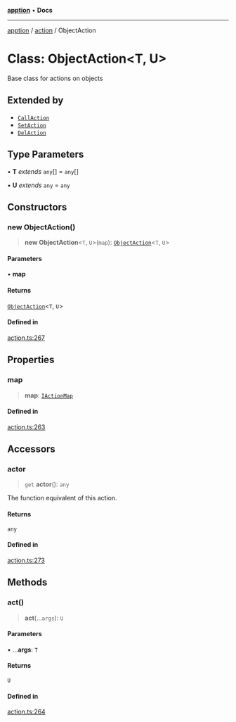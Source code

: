 [**apption**](../../README.md) • **Docs**

***

[apption](../../modules.md) / [action](../README.md) / ObjectAction

# Class: ObjectAction\<T, U\>

Base class for actions on objects

## Extended by

- [`CallAction`](CallAction.md)
- [`SetAction`](SetAction.md)
- [`DelAction`](DelAction.md)

## Type Parameters

• **T** *extends* `any`[] = `any`[]

• **U** *extends* `any` = `any`

## Constructors

### new ObjectAction()

> **new ObjectAction**\<`T`, `U`\>(`map`): [`ObjectAction`](ObjectAction.md)\<`T`, `U`\>

#### Parameters

• **map**

#### Returns

[`ObjectAction`](ObjectAction.md)\<`T`, `U`\>

#### Defined in

[action.ts:267](https://github.com/mksunny1/apption/blob/5c2ed0c98e500fcbd7087b8148508efe1896c020/src/action.ts#L267)

## Properties

### map

> **map**: [`IActionMap`](../type-aliases/IActionMap.md)

#### Defined in

[action.ts:263](https://github.com/mksunny1/apption/blob/5c2ed0c98e500fcbd7087b8148508efe1896c020/src/action.ts#L263)

## Accessors

### actor

> `get` **actor**(): `any`

The function equivalent of this action.

#### Returns

`any`

#### Defined in

[action.ts:273](https://github.com/mksunny1/apption/blob/5c2ed0c98e500fcbd7087b8148508efe1896c020/src/action.ts#L273)

## Methods

### act()

> **act**(...`args`): `U`

#### Parameters

• ...**args**: `T`

#### Returns

`U`

#### Defined in

[action.ts:264](https://github.com/mksunny1/apption/blob/5c2ed0c98e500fcbd7087b8148508efe1896c020/src/action.ts#L264)
